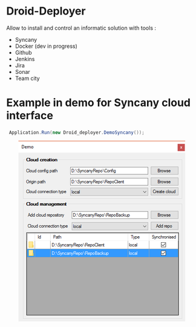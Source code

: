 # Droid-Deployer
Allow to install and control an informatic solution with tools :
 - Syncany
 - Docker (dev in progress)
 - Github
 - Jenkins
 - Jira
 - Sonar
 - Team city

# Example in demo for Syncany cloud interface

```csharp
 Application.Run(new Droid_deployer.DemoSyncany());
```
<center><img src="./DemoSyncany.png" /></center>
